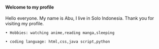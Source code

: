 #### Welcome to my profile

Hello everyone. My name is Abu, I live in Solo Indonesia. Thank you for visiting my profile.

``` • Hobbies: watching anime,reading manga,sleeping ```

``` • coding language: html,css,java script,python ```
